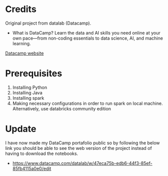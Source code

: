# Credits

Original project from datalab (Datacamp).

 - What is DataCamp?
   Learn the data and AI skills you need online at your own pace—from non-coding essentials to data science, AI, and machine learning.

[Datacamp website](https://app.datacamp.com/)

# Prerequisites

 1. Installing Python
 2. Installing Java
 3. Installing spark
 4. Making necessary configurations in order to run spark on local machine. Alternatively, use databricks community edition


 # Update

 I have now made my DataCamp portafolio public so by following the below link you should be able to see the web version of the project instead of having to download the notebooks.
  - https://www.datacamp.com/datalab/w/47eca75b-edb6-44f3-85ef-85fb4115a0e0/edit 